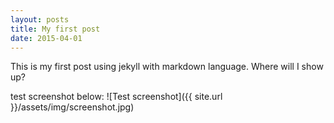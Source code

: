 ```yaml
---
layout: posts
title: My first post
date: 2015-04-01
---
```

This is my first post using jekyll with markdown language. Where will I show up?

test screenshot below:
![Test screenshot]({{ site.url }}/assets/img/screenshot.jpg)
